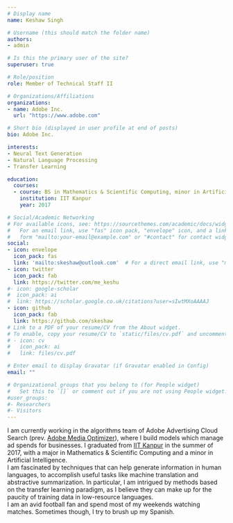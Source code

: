 ```yaml
---
# Display name
name: Keshaw Singh

# Username (this should match the folder name)
authors:
- admin

# Is this the primary user of the site?
superuser: true

# Role/position
role: Member of Technical Staff II

# Organizations/Affiliations
organizations:
- name: Adobe Inc.
  url: "https://www.adobe.com"

# Short bio (displayed in user profile at end of posts)
bio: Adobe Inc.

interests:
- Neural Text Generation
- Natural Language Processing
- Transfer Learning

education:
  courses:
  - course: BS in Mathematics & Scientific Computing, minor in Artificial Intelligence
    institution: IIT Kanpur
    year: 2017

# Social/Academic Networking
# For available icons, see: https://sourcethemes.com/academic/docs/widgets/#icons
#   For an email link, use "fas" icon pack, "envelope" icon, and a link in the
#   form "mailto:your-email@example.com" or "#contact" for contact widget.
social:
- icon: envelope
  icon_pack: fas
  link: 'mailto:skeshaw@outlook.com'  # For a direct email link, use "mailto:test@example.org".
- icon: twitter
  icon_pack: fab
  link: https://twitter.com/me_keshu
#- icon: google-scholar
#  icon_pack: ai
#  link: https://scholar.google.co.uk/citations?user=sIwtMXoAAAAJ
- icon: github
  icon_pack: fab
  link: https://github.com/skeshaw
# Link to a PDF of your resume/CV from the About widget.
# To enable, copy your resume/CV to `static/files/cv.pdf` and uncomment the lines below.  
# - icon: cv
#   icon_pack: ai
#   link: files/cv.pdf

# Enter email to display Gravatar (if Gravatar enabled in Config)
email: ""

# Organizational groups that you belong to (for People widget)
#   Set this to `[]` or comment out if you are not using People widget.  
#user_groups:
#- Researchers
#- Visitors
---
```


I am currently working in the algorithms team of Adobe Advertising Cloud Search (prev. [Adobe Media Optimizer](https://www.adobe.com/advertising/media-optimizer.html)), where I build models which manage ad spends for businesses. I graduated from [IIT Kanpur](https://www.iitk.ac.in) in the summer of 2017, with a major in Mathematics & Scientific Computing and a minor in Artificial Intelligence.  
I am fascinated by techniques that can help generate information in human languages, to accomplish useful tasks like machine translation and abstractive summarization. In particular, I am intrigued by methods based on the transfer learning paradigm, as I believe they can make up for the paucity of training data in low-resource languages.  
I am an avid football fan and spend most of my weekends watching matches. Sometimes though, I try to brush up my Spanish.
